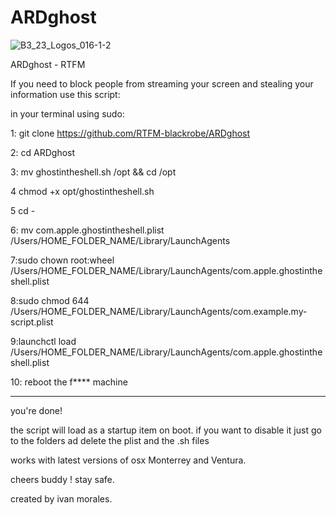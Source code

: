 # ARDghost
![B3_23_Logos_016-1-2](https://user-images.githubusercontent.com/118631549/232637150-b767436a-5df1-49a3-b200-eff8d29272e6.png)

ARDghost - RTFM

If you need to block people from streaming your screen 
and stealing your information
use this script:

in your terminal using sudo:

1: git clone https://github.com/RTFM-blackrobe/ARDghost

2: cd ARDghost

3: mv ghostintheshell.sh /opt && cd /opt

4 chmod +x opt/ghostintheshell.sh 

5 cd - 

6: mv com.apple.ghostintheshell.plist /Users/HOME_FOLDER_NAME/Library/LaunchAgents

7:sudo chown root:wheel /Users/HOME_FOLDER_NAME/Library/LaunchAgents/com.apple.ghostintheshell.plist

8:sudo chmod 644 /Users/HOME_FOLDER_NAME/Library/LaunchAgents/com.example.my-script.plist

9:launchctl load /Users/HOME_FOLDER_NAME/Library/LaunchAgents/com.apple.ghostintheshell.plist

10: reboot the f**** machine 
________________________________________________________

you're done!

the script will load as a startup item on boot. if you want to disable it 
just go to the folders ad delete the plist and the .sh files

works with latest versions of osx 
Monterrey and Ventura.

cheers buddy !
stay safe. 

created by ivan morales. 
